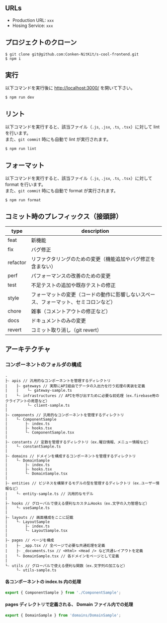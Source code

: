 ## URLs

- Production URL: `xxx`
- Hosing Service: `xxx`

## プロジェクトのクローン

```
$ git clone git@github.com:Conken-NitKit/s-cool-frontend.git
$ npm i
```

## 実行

以下コマンドを実行後に [http://localhost:3000/](http://localhost:3000/) を開いて下さい。

```
$ npm run dev
```

## リント

以下コマンドを実行すると、該当ファイル（`.js`, `.jsx`, `.ts`, `.tsx`）に対して lint を行います。<br>
また、`git commit` 時にも自動で lint が実行されます。

```
$ npm run lint
```

## フォーマット

以下コマンドを実行すると、該当ファイル（`.js`, `.jsx`, `.ts`, `.tsx`）に対して format を行います。<br>
また、`git commit` 時にも自動で format が実行されます。

```
$ npm run format
```

## コミット時のプレフィックス（接頭辞）

| type     | description                                                                          |
| -------- | ------------------------------------------------------------------------------------ |
| feat     | 新機能                                                                               |
| fix      | バグ修正                                                                             |
| refactor | リファクタリングのための変更（機能追加やバグ修正を含まない）                         |
| perf     | パフォーマンスの改善のための変更                                                     |
| test     | 不足テストの追加や既存テストの修正                                                   |
| style    | フォーマットの変更（コードの動作に影響しないスペース、フォーマット、セミコロンなど） |
| chore    | 雑事（コメントアウトの修正など）                                                     |
| docs     | ドキュメントのみの変更                                                               |
| revert   | コミット取り消し（git revert）                                                       |

## アーキテクチャ

### コンポーネントのフォルダの構成

```
.
├- apis // 汎用的なコンポーネントを管理するディレクトリ
|    ├- gateways // 実際にAPI経由でデータの入出力を行う処理の実装を定義
|    |    └- gateway-sample.ts
|    └- infrastructures // APIを呼び出すために必要な前処理（ex.firebase用のクライアントの用意など）
|         └- client-sample.ts
|
├- components // 汎用的なコンポーネントを管理するディレクトリ
|    └- ComponentSample
|        ├- index.ts
|        ├- hooks.tsx
|        └- ComponentSample.tsx
|
├- constants // 定数を管理するディレクトリ（ex.曜日情報、メニュー情報など）
|    └- constantSample.ts
|
├- domains // ドメインを構成するコンポーネントを管理するディレクトリ
|    └- DomainSample
|        ├- index.ts
|        ├- hooks.tsx
|        └- DomainSample.tsx
|
├- entities // ビジネスを構築するモデルの型を管理するディレクトリ（ex.ユーザー情報など）
|    └- entity-sample.ts // 汎用的なモデル
|
├- hooks // グローバルで使える便利なカスタムHooks（ex.文字の入力管理など）
|    └- useSample.ts
|
├- layouts // 画面構成をここに記載
|    └- LayoutSample
|        ├- index.ts
|        └- LayoutSample.tsx
|
├- pages // ページを構成
|    ├- _app.tsx // 全ページで必要な共通処理を定義
|    ├- _documents.tsx // <Html> <Head /> など共通レイアウトを定義
|    └- DomainSample.tsx // 各ドメインをページとして定義
|
└- utils // グローバルで使える便利な関数（ex.文字列の加工など）
     └- utils-sample.ts
```

#### 各コンポーネントの index.ts 内の処理

```ts
export { ComponentSample } from './ComponentSample';
```

#### pages ディレクトリで定義される、 Domain ファイル内での処理

```ts
export { DomainSample } from 'domains/DomainSample';
```

